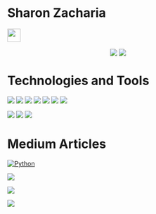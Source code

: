 # Sharon Zacharia 
<img src="https://raw.githubusercontent.com/MartinHeinz/MartinHeinz/master/wave.gif" width="30px">

<p align="center">
<img align="center" src="https://github-readme-stats.vercel.app/api?username=sharonzacharia&theme=dark&show_icons=true&hide=contribs,prs">

<img align="center" src="https://github-readme-stats.vercel.app/api/top-langs/?username=sharonzacharia&layout=compact&theme=dark">
</p>


# Technologies and Tools

![](https://img.shields.io/badge/Code-Python-informational?style=flat&logo=python&logoColor=white&color=success)
![](https://img.shields.io/badge/Code-Dart-informational?style=flat&logo=dart&logoColor=white&color=success)
![](https://img.shields.io/badge/Framework-Django-informational?style=flat&logo=django&logoColor=white&color=success)
![](https://img.shields.io/badge/Framework-Flask-informational?style=flat&logo=flask&logoColor=white&color=success)
![](https://img.shields.io/badge/Framework-Flutter-informational?style=flat&logo=flutter&logoColor=white&color=success)
![](https://img.shields.io/badge/IDE-VSCode-informational?style=flat&logo=visual-studio-code&logoColor=white&color=success)
![](https://img.shields.io/badge/IDE-AndroidStudio-informational?style=flat&logo=android-studio&logoColor=white&color=success)

![](https://img.shields.io/badge/DB-Postgres-informational?style=flat&logo=postgresql&logoColor=white&color=success)
![](https://img.shields.io/badge/DB-MongoDB-informational?style=flat&logo=mongodb&logoColor=white&color=success)
![](https://img.shields.io/badge/Tool-FireBase-informational?style=flat&logo=firebase&logoColor=white&color=success)

# Medium Articles



[![Python](https://img.shields.io/badge/Flutter-Dark_Mode_Using_Provider-informational?style=flat&logo=flutter&logoColor=blue&color=success)](https://medium.com/@sharonzacharia/flutter-provider-package-dark-mode-an-example-application-b51acbcede4f)


[![](https://img.shields.io/badge/Flask-Deploy_ML_Models-informational?style=flat&logo=flask&logoColor=white&color=success)](https://medium.com/analytics-vidhya/deploy-ml-models-using-flask-as-rest-api-and-access-via-flutter-app-7ce63d5c1f3b)


[![](https://img.shields.io/badge/Flutter-On_Device_ML-informational?style=flat&logo=flutter&logoColor=blue&color=success)](https://medium.com/flutter-community/on-device-ml-with-custom-tflite-models-in-flutter-apps-5efed94ede0b)


[![](https://img.shields.io/badge/Django-Deply_Django_Apps_On_AWS-informational?style=flat&logo=django&logoColor=green&color=success)](https://medium.com/analytics-vidhya/deploying-django-apps-e2f4d4f355a1)



<!--
**SHARONZACHARIA/SHARONZACHARIA** is a ✨ _special_ ✨ repository because its `README.md` (this file) appears on your GitHub profile.

Here are some ideas to get you started:

- 🔭 I’m currently working on ...
- 🌱 I’m currently learning ...
- 👯 I’m looking to collaborate on ...
- 🤔 I’m looking for help with ...
- 💬 Ask me about ...
- 📫 How to reach me: ...
- 😄 Pronouns: ...
- ⚡ Fun fact: ...
-->
